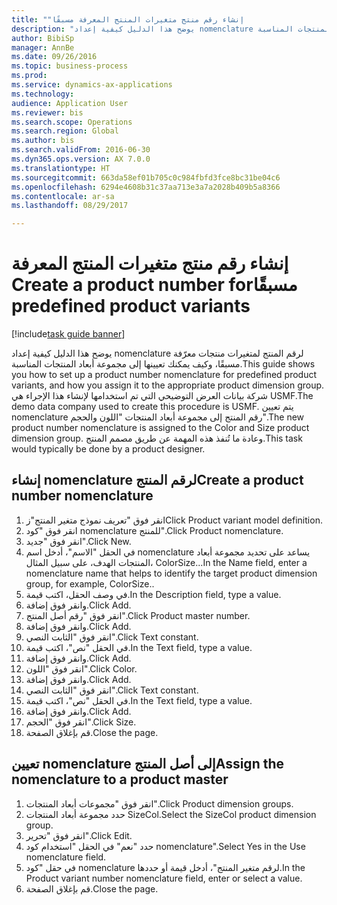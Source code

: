 ```yaml
--- 
title: "إنشاء رقم منتج متغيرات المنتج المعرفة مسبقًا‬‏‫"
description: "يوضح هذا الدليل كيفية إعداد nomenclature لرقم المنتج لمتغيرات منتجات معرّفة مسبقًا، وكيف يمكنك تعيينها إلى مجموعة أبعاد المنتجات المناسبة."
author: BibiSp
manager: AnnBe
ms.date: 09/26/2016
ms.topic: business-process
ms.prod: 
ms.service: dynamics-ax-applications
ms.technology: 
audience: Application User
ms.reviewer: bis
ms.search.scope: Operations
ms.search.region: Global
ms.author: bis
ms.search.validFrom: 2016-06-30
ms.dyn365.ops.version: AX 7.0.0
ms.translationtype: HT
ms.sourcegitcommit: 663da58ef01b705c0c984fbfd3fce8bc31be04c6
ms.openlocfilehash: 6294e4608b31c37aa713e3a7a2028b409b5a8366
ms.contentlocale: ar-sa
ms.lasthandoff: 08/29/2017

---
```

# <a name="create-a-product-number-for-predefined-product-variants"></a><span data-ttu-id="964e1-103">إنشاء رقم منتج متغيرات المنتج المعرفة مسبقًا‬‏‫</span><span class="sxs-lookup"><span data-stu-id="964e1-103">Create a product number for predefined product variants</span></span>

[!include[task guide banner](../../includes/task-guide-banner.md)]

<span data-ttu-id="964e1-104">يوضح هذا الدليل كيفية إعداد nomenclature لرقم المنتج لمتغيرات منتجات معرّفة مسبقًا، وكيف يمكنك تعيينها إلى مجموعة أبعاد المنتجات المناسبة.</span><span class="sxs-lookup"><span data-stu-id="964e1-104">This guide shows you how to set up a product number nomenclature for predefined product variants, and how you assign it to the appropriate product dimension group.</span></span> <span data-ttu-id="964e1-105">شركة بيانات العرض التوضيحي التي تم استخدامها لإنشاء هذا الإجراء هي USMF.</span><span class="sxs-lookup"><span data-stu-id="964e1-105">The demo data company used to create this procedure is USMF.</span></span> <span data-ttu-id="964e1-106">يتم تعيين nomenclature رقم المنتج إلى مجموعة أبعاد المنتجات "اللون والحجم".</span><span class="sxs-lookup"><span data-stu-id="964e1-106">The new product number nomenclature is assigned to the Color and Size product dimension group.</span></span> <span data-ttu-id="964e1-107">وعادة ما تُنفذ هذه المهمة عن طريق مصمم المنتج.</span><span class="sxs-lookup"><span data-stu-id="964e1-107">This task would typically be done by a product designer.</span></span>


## <a name="create-a-product-number-nomenclature"></a><span data-ttu-id="964e1-108">إنشاء nomenclature لرقم المنتج</span><span class="sxs-lookup"><span data-stu-id="964e1-108">Create a product number nomenclature</span></span>
1. <span data-ttu-id="964e1-109">انقر فوق "تعريف نموذج متغير المنتج"ز</span><span class="sxs-lookup"><span data-stu-id="964e1-109">Click Product variant model definition.</span></span>
2. <span data-ttu-id="964e1-110">انقر فوق "كود nomenclature للمنتج‬".</span><span class="sxs-lookup"><span data-stu-id="964e1-110">Click Product nomenclature.</span></span>
3. <span data-ttu-id="964e1-111">انقر فوق "جديد".</span><span class="sxs-lookup"><span data-stu-id="964e1-111">Click New.</span></span>
4. <span data-ttu-id="964e1-112">في الحقل "الاسم"، أدخل اسم nomenclature يساعد على تحديد مجموعة أبعاد المنتجات الهدف، على سبيل المثال، ColorSize...</span><span class="sxs-lookup"><span data-stu-id="964e1-112">In the Name field, enter a nomenclature name that helps to identify the target product dimension group, for example, ColorSize..</span></span>
5. <span data-ttu-id="964e1-113">في وصف الحقل، اكتب قيمة.</span><span class="sxs-lookup"><span data-stu-id="964e1-113">In the Description field, type a value.</span></span>
6. <span data-ttu-id="964e1-114">وانقر فوق إضافة.</span><span class="sxs-lookup"><span data-stu-id="964e1-114">Click Add.</span></span>
7. <span data-ttu-id="964e1-115">انقر فوق "رقم أصل المنتج".</span><span class="sxs-lookup"><span data-stu-id="964e1-115">Click Product master number.</span></span>
8. <span data-ttu-id="964e1-116">وانقر فوق إضافة.</span><span class="sxs-lookup"><span data-stu-id="964e1-116">Click Add.</span></span>
9. <span data-ttu-id="964e1-117">انقر فوق "الثابت النصي‬".</span><span class="sxs-lookup"><span data-stu-id="964e1-117">Click Text constant.</span></span>
10. <span data-ttu-id="964e1-118">في الحقل "نص"، اكتب قيمة.</span><span class="sxs-lookup"><span data-stu-id="964e1-118">In the Text field, type a value.</span></span>
11. <span data-ttu-id="964e1-119">وانقر فوق إضافة.</span><span class="sxs-lookup"><span data-stu-id="964e1-119">Click Add.</span></span>
12. <span data-ttu-id="964e1-120">انقر فوق "اللون".</span><span class="sxs-lookup"><span data-stu-id="964e1-120">Click Color.</span></span>
13. <span data-ttu-id="964e1-121">وانقر فوق إضافة.</span><span class="sxs-lookup"><span data-stu-id="964e1-121">Click Add.</span></span>
14. <span data-ttu-id="964e1-122">انقر فوق "الثابت النصي‬".</span><span class="sxs-lookup"><span data-stu-id="964e1-122">Click Text constant.</span></span>
15. <span data-ttu-id="964e1-123">في الحقل "نص"، اكتب قيمة.</span><span class="sxs-lookup"><span data-stu-id="964e1-123">In the Text field, type a value.</span></span>
16. <span data-ttu-id="964e1-124">وانقر فوق إضافة.</span><span class="sxs-lookup"><span data-stu-id="964e1-124">Click Add.</span></span>
17. <span data-ttu-id="964e1-125">انقر فوق "الحجم".</span><span class="sxs-lookup"><span data-stu-id="964e1-125">Click Size.</span></span>
18. <span data-ttu-id="964e1-126">قم بإغلاق الصفحة.</span><span class="sxs-lookup"><span data-stu-id="964e1-126">Close the page.</span></span>

## <a name="assign-the-nomenclature-to-a-product-master"></a><span data-ttu-id="964e1-127">تعيين nomenclature إلى أصل المنتج</span><span class="sxs-lookup"><span data-stu-id="964e1-127">Assign the nomenclature to a product master</span></span>
1. <span data-ttu-id="964e1-128">انقر فوق "مجموعات أبعاد المنتجات".</span><span class="sxs-lookup"><span data-stu-id="964e1-128">Click Product dimension groups.</span></span>
2. <span data-ttu-id="964e1-129">حدد مجموعة أبعاد المنتجات SizeCol.</span><span class="sxs-lookup"><span data-stu-id="964e1-129">Select the SizeCol product dimension group.</span></span>
3. <span data-ttu-id="964e1-130">انقر فوق "تحرير".</span><span class="sxs-lookup"><span data-stu-id="964e1-130">Click Edit.</span></span>
4. <span data-ttu-id="964e1-131">حدد "نعم" في الحقل "استخدام كود nomenclature".</span><span class="sxs-lookup"><span data-stu-id="964e1-131">Select Yes in the Use nomenclature field.</span></span>
5. <span data-ttu-id="964e1-132">في حقل "كود nomenclature لرقم متغير المنتج‬"، أدخل قيمة أو حددها.</span><span class="sxs-lookup"><span data-stu-id="964e1-132">In the Product variant number nomenclature field, enter or select a value.</span></span>
6. <span data-ttu-id="964e1-133">قم بإغلاق الصفحة.</span><span class="sxs-lookup"><span data-stu-id="964e1-133">Close the page.</span></span>


